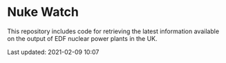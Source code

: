 # Nuke Watch

This repository includes code for retrieving the latest information available on the output of EDF nuclear power plants in the UK.

Last updated: 2021-02-09 10:07